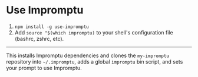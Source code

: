 Use Impromptu
=============

1. `npm install -g use-impromptu`
2. Add `source "$(which impromptu)` to your shell's configuration file (bashrc, zshrc, etc).

---

This installs Impromptu dependencies and clones the `my-impromptu` repository into `~/.impromptu`, adds a global `impromptu` bin script, and sets your prompt to use Impromptu.

